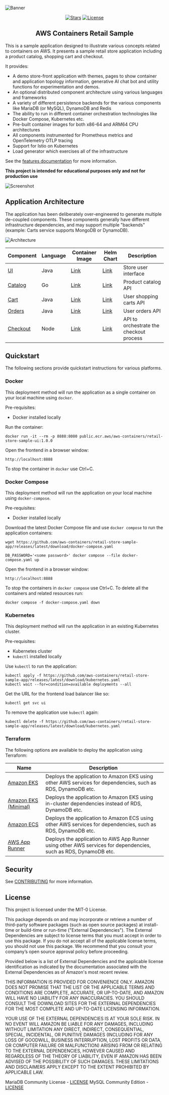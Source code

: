 ![Banner](./docs/images/banner.png)

<div align="center">
  <div align="center">

[![Stars](https://img.shields.io/github/stars/aws-containers/retail-store-sample-app)](Stars)
[![License](https://img.shields.io/github/license/aws-containers/retail-store-sample-app)](LICENSE)

  </div>

  <strong>
  <h2>AWS Containers Retail Sample</h2>
  </strong>
</div>

This is a sample application designed to illustrate various concepts related to containers on AWS. It presents a sample retail store application including a product catalog, shopping cart and checkout.

It provides:

- A demo store-front application with themes, pages to show container and application topology information, generative AI chat bot and utility functions for experimentation and demos.
- An optional distributed component architecture using various languages and frameworks
- A variety of different persistence backends for the various components like MariaDB (or MySQL), DynamoDB and Redis
- The ability to run in different container orchestration technologies like Docker Compose, Kubernetes etc.
- Pre-built container images for both x86-64 and ARM64 CPU architectures
- All components instrumented for Prometheus metrics and OpenTelemetry OTLP tracing
- Support for Istio on Kubernetes
- Load generator which exercises all of the infrastructure

See the [features documentation](./docs/features.md) for more information.

**This project is intended for educational purposes only and not for production use**

![Screenshot](/docs/images/screenshot.png)

## Application Architecture

The application has been deliberately over-engineered to generate multiple de-coupled components. These components generally have different infrastructure dependencies, and may support multiple "backends" (example: Carts service supports MongoDB or DynamoDB).

![Architecture](/docs/images/architecture.png)

| Component                  | Language | Container Image                                                             | Helm Chart                                                                        | Description                             |
| -------------------------- | -------- | --------------------------------------------------------------------------- | --------------------------------------------------------------------------------- | --------------------------------------- |
| [UI](./src/ui/)            | Java     | [Link](https://gallery.ecr.aws/aws-containers/retail-store-sample-ui)       | [Link](https://gallery.ecr.aws/aws-containers/retail-store-sample-ui-chart)       | Store user interface                    |
| [Catalog](./src/catalog/)  | Go       | [Link](https://gallery.ecr.aws/aws-containers/retail-store-sample-catalog)  | [Link](https://gallery.ecr.aws/aws-containers/retail-store-sample-catalog-chart)  | Product catalog API                     |
| [Cart](./src/cart/)        | Java     | [Link](https://gallery.ecr.aws/aws-containers/retail-store-sample-cart)     | [Link](https://gallery.ecr.aws/aws-containers/retail-store-sample-cart-chart)     | User shopping carts API                 |
| [Orders](./src/orders)     | Java     | [Link](https://gallery.ecr.aws/aws-containers/retail-store-sample-orders)   | [Link](https://gallery.ecr.aws/aws-containers/retail-store-sample-orders-chart)   | User orders API                         |
| [Checkout](./src/checkout) | Node     | [Link](https://gallery.ecr.aws/aws-containers/retail-store-sample-checkout) | [Link](https://gallery.ecr.aws/aws-containers/retail-store-sample-checkout-chart) | API to orchestrate the checkout process |

## Quickstart

The following sections provide quickstart instructions for various platforms.

### Docker

This deployment method will run the application as a single container on your local machine using `docker`.

Pre-requisites:

- Docker installed locally

Run the container:

```
docker run -it --rm -p 8888:8080 public.ecr.aws/aws-containers/retail-store-sample-ui:1.0.0
```

Open the frontend in a browser window:

```
http://localhost:8888
```

To stop the container in `docker` use Ctrl+C.

### Docker Compose

This deployment method will run the application on your local machine using `docker-compose`.

Pre-requisites:

- Docker installed locally

Download the latest Docker Compose file and use `docker compose` to run the application containers:

```
wget https://github.com/aws-containers/retail-store-sample-app/releases/latest/download/docker-compose.yaml

DB_PASSWORD='<some password>' docker compose --file docker-compose.yaml up
```

Open the frontend in a browser window:

```
http://localhost:8888
```

To stop the containers in `docker compose` use Ctrl+C. To delete all the containers and related resources run:

```
docker compose -f docker-compose.yaml down
```

### Kubernetes

This deployment method will run the application in an existing Kubernetes cluster.

Pre-requisites:

- Kubernetes cluster
- `kubectl` installed locally

Use `kubectl` to run the application:

```
kubectl apply -f https://github.com/aws-containers/retail-store-sample-app/releases/latest/download/kubernetes.yaml
kubectl wait --for=condition=available deployments --all
```

Get the URL for the frontend load balancer like so:

```
kubectl get svc ui
```

To remove the application use `kubectl` again:

```
kubectl delete -f https://github.com/aws-containers/retail-store-sample-app/releases/latest/download/kubernetes.yaml
```

### Terraform

The following options are available to deploy the application using Terraform:

| Name                                             | Description                                                                                                     |
| ------------------------------------------------ | --------------------------------------------------------------------------------------------------------------- |
| [Amazon EKS](./terraform/eks/default/)           | Deploys the application to Amazon EKS using other AWS services for dependencies, such as RDS, DynamoDB etc.     |
| [Amazon EKS (Minimal)](./terraform/eks/minimal/) | Deploys the application to Amazon EKS using in-cluster dependencies instead of RDS, DynamoDB etc.               |
| [Amazon ECS](./terraform/ecs/default/)           | Deploys the application to Amazon ECS using other AWS services for dependencies, such as RDS, DynamoDB etc.     |
| [AWS App Runner](./terraform/apprunner/)         | Deploys the application to AWS App Runner using other AWS services for dependencies, such as RDS, DynamoDB etc. |

## Security

See [CONTRIBUTING](CONTRIBUTING.md#security-issue-notifications) for more information.

## License

This project is licensed under the MIT-0 License.

This package depends on and may incorporate or retrieve a number of third-party
software packages (such as open source packages) at install-time or build-time
or run-time ("External Dependencies"). The External Dependencies are subject to
license terms that you must accept in order to use this package. If you do not
accept all of the applicable license terms, you should not use this package. We
recommend that you consult your company’s open source approval policy before
proceeding.

Provided below is a list of External Dependencies and the applicable license
identification as indicated by the documentation associated with the External
Dependencies as of Amazon's most recent review.

THIS INFORMATION IS PROVIDED FOR CONVENIENCE ONLY. AMAZON DOES NOT PROMISE THAT
THE LIST OR THE APPLICABLE TERMS AND CONDITIONS ARE COMPLETE, ACCURATE, OR
UP-TO-DATE, AND AMAZON WILL HAVE NO LIABILITY FOR ANY INACCURACIES. YOU SHOULD
CONSULT THE DOWNLOAD SITES FOR THE EXTERNAL DEPENDENCIES FOR THE MOST COMPLETE
AND UP-TO-DATE LICENSING INFORMATION.

YOUR USE OF THE EXTERNAL DEPENDENCIES IS AT YOUR SOLE RISK. IN NO EVENT WILL
AMAZON BE LIABLE FOR ANY DAMAGES, INCLUDING WITHOUT LIMITATION ANY DIRECT,
INDIRECT, CONSEQUENTIAL, SPECIAL, INCIDENTAL, OR PUNITIVE DAMAGES (INCLUDING
FOR ANY LOSS OF GOODWILL, BUSINESS INTERRUPTION, LOST PROFITS OR DATA, OR
COMPUTER FAILURE OR MALFUNCTION) ARISING FROM OR RELATING TO THE EXTERNAL
DEPENDENCIES, HOWEVER CAUSED AND REGARDLESS OF THE THEORY OF LIABILITY, EVEN
IF AMAZON HAS BEEN ADVISED OF THE POSSIBILITY OF SUCH DAMAGES. THESE LIMITATIONS
AND DISCLAIMERS APPLY EXCEPT TO THE EXTENT PROHIBITED BY APPLICABLE LAW.

MariaDB Community License - [LICENSE](https://mariadb.com/kb/en/mariadb-licenses/)
MySQL Community Edition - [LICENSE](https://github.com/mysql/mysql-server/blob/8.0/LICENSE)
